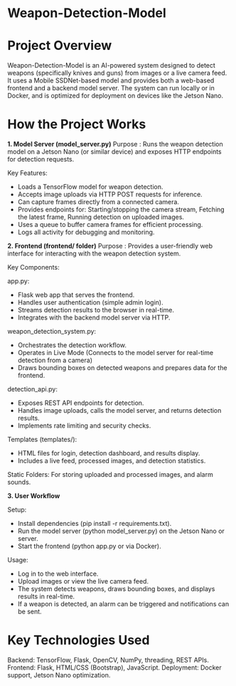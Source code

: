 # Weapon-Detection-Model 

# Project Overview

Weapon-Detection-Model is an AI-powered system designed to detect weapons (specifically knives and guns) from images or a live camera feed. It uses a Mobile SSDNet-based model and provides both a web-based frontend and a backend model server. The system can run locally or in Docker, and is optimized for deployment on devices like the Jetson Nano.

# How the Project Works

**1. Model Server (model_server.py)**
Purpose : Runs the weapon detection model on a Jetson Nano (or similar device) and exposes HTTP endpoints for detection requests.

Key Features:
- Loads a TensorFlow model for weapon detection.
- Accepts image uploads via HTTP POST requests for inference.
- Can capture frames directly from a connected camera.
- Provides endpoints for: Starting/stopping the camera stream, Fetching the latest frame, Running detection on uploaded images.
- Uses a queue to buffer camera frames for efficient processing.
- Logs all activity for debugging and monitoring.

**2. Frontend (frontend/ folder)**
Purpose : Provides a user-friendly web interface for interacting with the weapon detection system.

Key Components: 

app.py:
- Flask web app that serves the frontend.
- Handles user authentication (simple admin login).
- Streams detection results to the browser in real-time.
- Integrates with the backend model server via HTTP.

weapon_detection_system.py:
- Orchestrates the detection workflow.
- Operates in Live Mode (Connects to the model server for real-time detection from a camera)
- Draws bounding boxes on detected weapons and prepares data for the frontend.

detection_api.py:
- Exposes REST API endpoints for detection.
- Handles image uploads, calls the model server, and returns detection results.
- Implements rate limiting and security checks.

Templates (templates/):
- HTML files for login, detection dashboard, and results display.
- Includes a live feed, processed images, and detection statistics.

Static Folders: For storing uploaded and processed images, and alarm sounds.

**3. User Workflow**

Setup:
- Install dependencies (pip install -r requirements.txt).
- Run the model server (python model_server.py) on the Jetson Nano or server.
- Start the frontend (python app.py or via Docker).

Usage:
- Log in to the web interface.
- Upload images or view the live camera feed.
- The system detects weapons, draws bounding boxes, and displays results in real-time.
- If a weapon is detected, an alarm can be triggered and notifications can be sent.

# Key Technologies Used
Backend: TensorFlow, Flask, OpenCV, NumPy, threading, REST APIs.
Frontend: Flask, HTML/CSS (Bootstrap), JavaScript.
Deployment: Docker support, Jetson Nano optimization.
